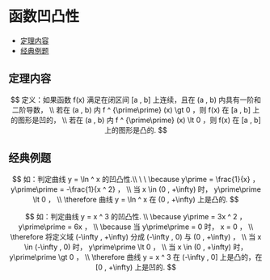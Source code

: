 # 函数凹凸性

* [定理内容](#定理内容)
* [经典例题](#经典例题)

## 定理内容

$$
定义：如果函数 f(x) 满足在闭区间 [a , b] 上连续，且在 (a , b) 内具有一阶和二阶导数，
\\
若在 (a , b) 内 f ^ {\prime\prime} (x) \gt 0 ，则 f(x) 在 [a , b] 上的图形是凹的，
\\
若在 (a , b) 内 f ^ {\prime\prime} (x) \lt 0 ，则 f(x) 在 [a , b] 上的图形是凸的.
$$

## 经典例题

$$
如：判定曲线 y = \ln ^ x 的凹凸性.\\
\
\
\because y\prime = \frac{1}{x} ， y\prime\prime = -\frac{1}{x ^ 2} ，
\\
当 x \in (0 , +\infty) 时， y\prime\prime \lt 0 ，
\\
\therefore 曲线 y = \ln ^ x 在 (0 , +\infty) 上是凸的.
$$

$$
如：判定曲线 y = x ^ 3 的凹凸性.
\\
\because y\prime = 3x ^ 2 ， y\prime\prime = 6x ，
\\
\because 当 y\prime\prime = 0 时， x = 0 ，
\\
\therefore 将定义域 (-\infty , +\infty) 分成 (-\infty , 0) 与 (0 , +\infty) ，
\\
当 x \in (-\infty , 0) 时， y\prime\prime \lt 0 ，
\\
当 x \in (0 , +\infty) 时， y\prime\prime \gt 0 ，
\\
\therefore 曲线 y = x ^ 3 在 (-\infty , 0] 上是凸的，在 [0 , +\infty) 上是凹的.
$$




